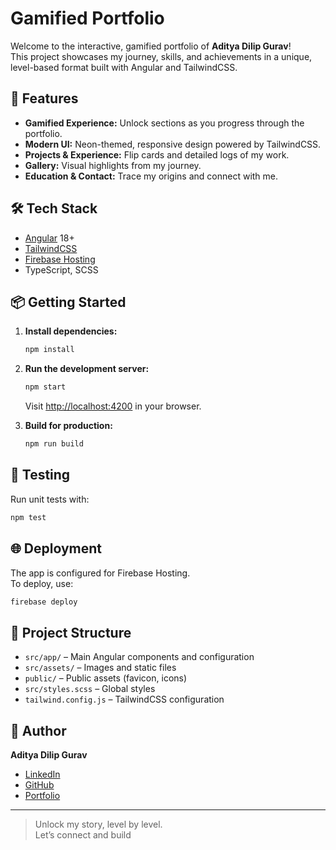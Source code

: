 # Gamified Portfolio

Welcome to the interactive, gamified portfolio of **Aditya Dilip Gurav**!  
This project showcases my journey, skills, and achievements in a unique, level-based format built with Angular and TailwindCSS.

## 🚀 Features

- **Gamified Experience:** Unlock sections as you progress through the portfolio.
- **Modern UI:** Neon-themed, responsive design powered by TailwindCSS.
- **Projects & Experience:** Flip cards and detailed logs of my work.
- **Gallery:** Visual highlights from my journey.
- **Education & Contact:** Trace my origins and connect with me.

## 🛠️ Tech Stack

- [Angular](https://angular.dev/) 18+
- [TailwindCSS](https://tailwindcss.com/)
- [Firebase Hosting](https://firebase.google.com/)
- TypeScript, SCSS

## 📦 Getting Started

1. **Install dependencies:**

   ```sh
   npm install
   ```

2. **Run the development server:**

   ```sh
   npm start
   ```

   Visit [http://localhost:4200](http://localhost:4200) in your browser.

3. **Build for production:**
   ```sh
   npm run build
   ```

## 🧪 Testing

Run unit tests with:

```sh
npm test
```

## 🌐 Deployment

The app is configured for Firebase Hosting.  
To deploy, use:

```sh
firebase deploy
```

## 📁 Project Structure

- `src/app/` – Main Angular components and configuration
- `src/assets/` – Images and static files
- `public/` – Public assets (favicon, icons)
- `src/styles.scss` – Global styles
- `tailwind.config.js` – TailwindCSS configuration

## 👤 Author

**Aditya Dilip Gurav**

- [LinkedIn](https://www.linkedin.com/in/adiiidg)
- [GitHub](https://github.com/adiidg)
- [Portfolio](https://aditya-gurav.web.app)

---

> Unlock my story, level by level.  
> Let’s connect and build
